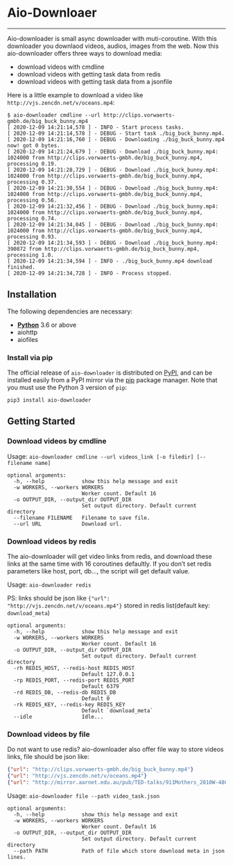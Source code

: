 # Aio-Downloaer
---
Aio-downloader is small async downloader with muti-coroutine. With this downloader you downlaod videos, audios, images from the web. Now this aio-downloader offers three ways to download media:

- download videos with cmdline
- download videos with getting task data from redis
- download videos with getting task data from a jsonfile

Here is a little example to download a video like `http://vjs.zencdn.net/v/oceans.mp4`:

```shell
$ aio-downloader cmdline --url http://clips.vorwaerts-gmbh.de/big_buck_bunny.mp4
[ 2020-12-09 14:21:14,578 ] - INFO - Start process tasks. 
[ 2020-12-09 14:21:14,578 ] - DEBUG - Start task ./big_buck_bunny.mp4.
[ 2020-12-09 14:21:16,760 ] - DEBUG - Downloading ./big_buck_bunny.mp4 now! got 0 bytes.
[ 2020-12-09 14:21:24,679 ] - DEBUG - Download ./big_buck_bunny.mp4: 1024000 from http://clips.vorwaerts-gmbh.de/big_buck_bunny.mp4, processing 0.19.
[ 2020-12-09 14:21:28,729 ] - DEBUG - Download ./big_buck_bunny.mp4: 1024000 from http://clips.vorwaerts-gmbh.de/big_buck_bunny.mp4, processing 0.37.
[ 2020-12-09 14:21:30,554 ] - DEBUG - Download ./big_buck_bunny.mp4: 1024000 from http://clips.vorwaerts-gmbh.de/big_buck_bunny.mp4, processing 0.56.
[ 2020-12-09 14:21:32,456 ] - DEBUG - Download ./big_buck_bunny.mp4: 1024000 from http://clips.vorwaerts-gmbh.de/big_buck_bunny.mp4, processing 0.74.
[ 2020-12-09 14:21:34,045 ] - DEBUG - Download ./big_buck_bunny.mp4: 1024000 from http://clips.vorwaerts-gmbh.de/big_buck_bunny.mp4, processing 0.93.
[ 2020-12-09 14:21:34,593 ] - DEBUG - Download ./big_buck_bunny.mp4: 390872 from http://clips.vorwaerts-gmbh.de/big_buck_bunny.mp4, processing 1.0.
[ 2020-12-09 14:21:34,594 ] - INFO - ./big_buck_bunny.mp4 download finished. 
[ 2020-12-09 14:21:34,728 ] - INFO - Process stopped. 
```

## **Installation**

The following dependencies are necessary:

- **[Python](https://www.python.org/downloads/)**  3.6 or above
- aiohttp
- aiofiles

### Install via pip

The official release of `aio-downloader` is distributed on [PyPI](https://pypi.python.org/pypi/you-get), and can be installed easily from a PyPI mirror via the [pip](https://en.wikipedia.org/wiki/Pip_(package_manager)) package manager. Note that you must use the Python 3 version of `pip`:

```shell
pip3 install aio-downloader
```

## **Getting Started**

### Download videos by cmdline

Usage: `aio-downloader cmdline --url videos_link [-o filedir] [--filename name]`

```shell
optional arguments:
  -h, --help            show this help message and exit
  -w WORKERS, --workers WORKERS
                        Worker count. Default 16
  -o OUTPUT_DIR, --output_dir OUTPUT_DIR
                        Set output directory. Default current directory
  --filename FILENAME   Filename to save file.
  --url URL             Download url.
```

### Download videos by redis

The aio-downloader will get video links from redis, and download these links at the same time with 16 coroutines defaultly. If you don’t set redis parameters like host, port, db..., the script will get default value.

Usage: `aio-downloader redis`

PS: links should be json like `{"url": "http://vjs.zencdn.net/v/oceans.mp4"}` stored in redis list(default key: `download_meta`)

```shell
optional arguments:
  -h, --help            show this help message and exit
  -w WORKERS, --workers WORKERS
                        Worker count. Default 16
  -o OUTPUT_DIR, --output_dir OUTPUT_DIR
                        Set output directory. Default current directory
  -rh REDIS_HOST, --redis-host REDIS_HOST
                        Default 127.0.0.1
  -rp REDIS_PORT, --redis-port REDIS_PORT
                        Default 6379
  -rd REDIS_DB, --redis-db REDIS_DB
                        Default 0
  -rk REDIS_KEY, --redis-key REDIS_KEY
                        Default `download_meta`
  --idle                Idle...
```

### Download videos by file

Do not want to use redis? aio-downloader also offer file way to store videos links, file should be json like:

```json
{"url": "http://clips.vorwaerts-gmbh.de/big_buck_bunny.mp4"}
{"url": "http://vjs.zencdn.net/v/oceans.mp4"}
{"url": "http://mirror.aarnet.edu.au/pub/TED-talks/911Mothers_2010W-480p.mp4"}
```

Usage: `aio-downloader file --path video_task.json  `

```shell
optional arguments:
  -h, --help            show this help message and exit
  -w WORKERS, --workers WORKERS
                        Worker count. Default 16
  -o OUTPUT_DIR, --output_dir OUTPUT_DIR
                        Set output directory. Default current directory
  --path PATH           Path of file which store download meta in json lines.
```
